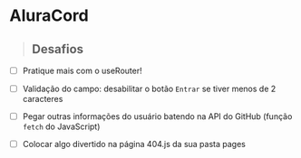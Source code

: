 # AluraCord

> ## **Desafios**

- [ ] Pratique mais com o useRouter!

- [ ] Validação do campo: desabilitar o botão `Entrar` se tiver menos de 2 caracteres

- [ ] Pegar outras informações do usuário batendo na API do GitHub (função `fetch` do JavaScript)

- [ ] Colocar algo divertido na página 404.js da sua pasta pages